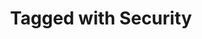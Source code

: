 ---
title: Tagged with Security
layout: blog_by_tag
tag: security
permalink: blog/tag/security/
redirect_from:
- /tag/security/
---
